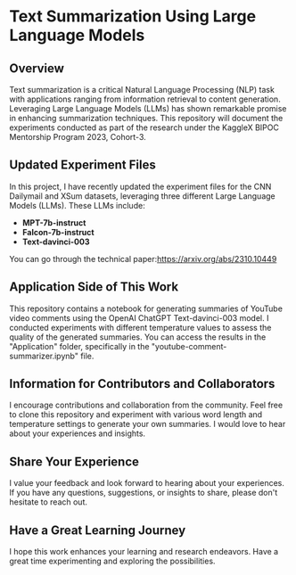 # Text Summarization Using Large Language Models

## Overview

Text summarization is a critical Natural Language Processing (NLP) task with applications ranging from information retrieval to content generation. Leveraging Large Language Models (LLMs) has shown remarkable promise in enhancing summarization techniques. This repository will document the experiments conducted as part of the research under the KaggleX BIPOC Mentorship Program 2023, Cohort-3.

## Updated Experiment Files

In this project, I have recently updated the experiment files for the CNN Dailymail and XSum datasets, leveraging three different Large Language Models (LLMs). These LLMs include:

- **MPT-7b-instruct**
- **Falcon-7b-instruct**
- **Text-davinci-003**

You can go through the technical paper:https://arxiv.org/abs/2310.10449


## Application Side of This Work

This repository contains a notebook for generating summaries of YouTube video comments using the OpenAI ChatGPT Text-davinci-003 model. I conducted experiments with different temperature values to assess the quality of the generated summaries. You can access the results in the "Application" folder, specifically in the "youtube-comment-summarizer.ipynb" file.

## Information for Contributors and Collaborators

I encourage contributions and collaboration from the community. Feel free to clone this repository and experiment with various word length and temperature settings to generate your own summaries. I would love to hear about your experiences and insights.

## Share Your Experience

I value your feedback and look forward to hearing about your experiences. If you have any questions, suggestions, or insights to share, please don't hesitate to reach out.

## Have a Great Learning Journey

I hope this work enhances your learning and research endeavors. Have a great time experimenting and exploring the possibilities.
